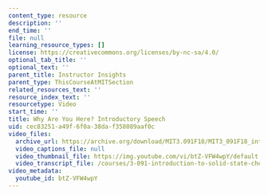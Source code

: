 ```yaml
---
content_type: resource
description: ''
end_time: ''
file: null
learning_resource_types: []
license: https://creativecommons.org/licenses/by-nc-sa/4.0/
optional_tab_title: ''
optional_text: ''
parent_title: Instructor Insights
parent_type: ThisCourseAtMITSection
related_resources_text: ''
resource_index_text: ''
resourcetype: Video
start_time: ''
title: Why Are You Here? Introductory Speech
uid: cec83251-a49f-6f0a-38da-f358089aaf0c
video_files:
  archive_url: https://archive.org/download/MIT3.091F18/MIT3_091F18_intro_300k.mp4
  video_captions_file: null
  video_thumbnail_file: https://img.youtube.com/vi/btZ-VFW4wpY/default.jpg
  video_transcript_file: /courses/3-091-introduction-to-solid-state-chemistry-fall-2018/e4c9fe75242cec1e834c8d7c3f529ec8_btZ-VFW4wpY.pdf
video_metadata:
  youtube_id: btZ-VFW4wpY
---
```


